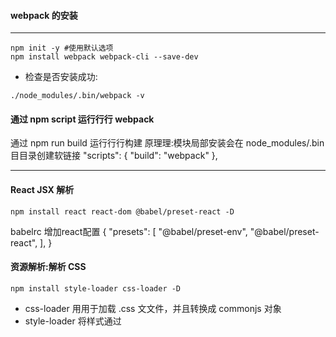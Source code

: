 #### webpack 的安装
-----
```shell
npm init -y #使用默认选项
npm install webpack webpack-cli --save-dev

```

* 检查是否安装成功:
```shell
./node_modules/.bin/webpack -v
```

#### 通过 npm script 运⾏行行 webpack

通过 npm run build 运⾏行行构建
原理理:模块局部安装会在 node_modules/.bin ⽬目录创建软链接
"scripts": {
"build": "webpack" 
},

---

#### React JSX 解析
```shell
npm install react react-dom @babel/preset-react -D
```

babelrc 增加react配置
{
    "presets": [
        "@babel/preset-env",
        "@babel/preset-react",
    ],
}


#### 资源解析:解析 CSS
```shell
npm install style-loader css-loader -D
```

* css-loader ⽤用于加载 .css ⽂文件，并且转换成 commonjs 对象
* style-loader 将样式通过 <style> 标签插⼊入到 head 中

---
#### 解析 Less 和 SaSS
```shell
npm install less less-loader -D
```

* less-loader ⽤用于将 less 转换成 css


配置less解析
{ test: /\.less$/, use: [  // 处理 less 文件的 loader
                'style-loader','css-loader','less-loader'
            ]},
---

####  资源解析：解析字体
```shell
npm install file-loader
```

配置
            {
                test: /.(woff|woff2|eot|ttf|otf)$/,
                use: 'file-loader'
            }

资源解析：解析图⽚ 使⽤ url-loader
```shell
npm install url-loader
```


#### CSS 的⽂件指纹设置
* 设置 MiniCssExtractPlugin 的 filename，使⽤ [contenthash]

```shell
npm install  mini-css-extract-plugin -D
```

* MiniCssExtractPlugin.loader,和css-loader功能互斥，MiniCssExtractPlugin将css文件作为一个单独的文件打包

---

#### CSS ⽂件的压缩
* 使⽤ optimize-css-assets-webpack-plugin
* 同时使⽤ cssnano

```shell
npm install optimize-css-assets-webpack-plugin -D
npm install cssnano -D
```

配置规则
```js
plugins: [
    new OptimizeCSSAssetsPlugin({
    assetNameRegExp: /\.css$/g,
    cssProcessor: require('cssnano’)
    })
]
```